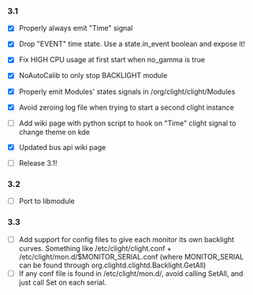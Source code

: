 ### 3.1
- [x] Properly always emit "Time" signal
- [x] Drop "EVENT" time state. Use a state.in_event boolean and expose it!
- [x] Fix HIGH CPU usage at first start when no_gamma is true
- [x] NoAutoCalib to only stop BACKLIGHT module
- [x] Properly emit Modules' states signals in /org/clight/clight/Modules

- [x] Avoid zeroing log file when trying to start a second clight instance

- [ ] Add wiki page with python script to hook on "Time" clight signal to change theme on kde
- [x] Updated bus api wiki page


- [ ] Release 3.1!

### 3.2
- [ ] Port to libmodule

### 3.3
- [ ] Add support for config files to give each monitor its own backlight curves. Something like /etc/clight/clight.conf + /etc/clight/mon.d/$MONITOR_SERIAL.conf (where MONITOR_SERIAL can be found through org.clightd.clightd.Backlight.GetAll)
- [ ] If any conf file is found in /etc/clight/mon.d/, avoid calling SetAll, and just call Set on each serial.
